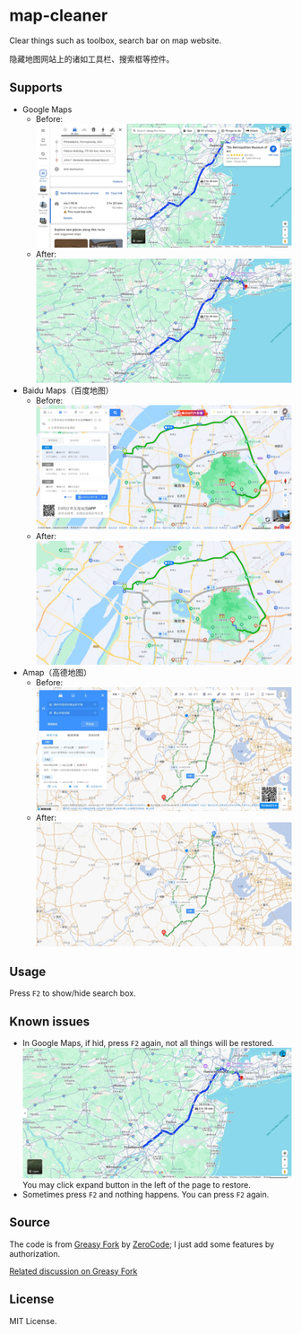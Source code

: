 # map-cleaner

Clear things such as toolbox, search bar on map website.

隐藏地图网站上的诸如工具栏、搜索框等控件。

## Supports

- Google Maps
  - Before: ![before](./img/google-before.jpeg)
  - After: ![after](./img/google-after.jpeg)
- Baidu Maps（百度地图）
  - Before: ![before](./img/baidu-before.jpeg)
  - After: ![after](./img/baidu-after.jpeg)
- Amap（高德地图）
  - Before: ![before](./img/amap-before.jpeg)
  - After: ![after](./img/amap-after.jpeg)

## Usage

Press `F2` to show/hide search box.

## Known issues

- In Google Maps, if hid, press `F2` again, not all things will be restored. 
  ![after](./img/google-after-after.jpeg)
  You may click expand button in the left of the page to restore.
- Sometimes press `F2` and nothing happens. You can press `F2` again.

## Source

The code is from [Greasy Fork](https://greasyfork.org/zh-CN/scripts/22954-hide-search-box-for-google-maps-baidu-maps) by [ZeroCode](https://greasyfork.org/zh-CN/users/64223-zerocode); I just add some features by authorization.

[Related discussion on Greasy Fork](https://greasyfork.org/zh-CN/scripts/22954-hide-search-box-for-google-maps-baidu-maps/discussions/201650)

## License

MIT License.
